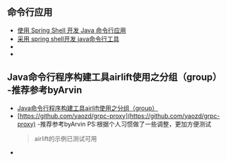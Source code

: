 ## 命令行应用
- [使用 Spring Shell 开发 Java 命令行应用](https://blog.csdn.net/bitgnu/article/details/78715807)
- [采用 spring shell开发 java命令行工具](https://blog.csdn.net/fengshuiyue/article/details/80267428)
- []()
- []()

## Java命令行程序构建工具airlift使用之分组（group） -推荐参考byArvin
- [Java命令行程序构建工具airlift使用之分组（group）](https://blog.csdn.net/sidongxue2/article/details/72628452)
- [https://github.com/yaozd/grpc-proxy](https://github.com/yaozd/grpc-proxy) -推荐参考byArvin PS:根据个人习惯做了一些调整，更加方便测试
    > airlift的示例已测试可用
- []()